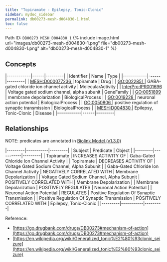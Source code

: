 ```yaml
---
title: "Topiramate - Epilepsy, Tonic-Clonic"
sidebar: mydoc_sidebar
permalink: db00273-mesh-d004830-1.html
toc: false 
---
```



Path ID: `DB00273_MESH_D004830_1`
{% include image.html url="images/db00273-mesh-d004830-1.png" file="db00273-mesh-d004830-1.png" alt="db00273-mesh-d004830-1" %}

## Concepts

|------------|------|---------|
| Identifier | Name | Type    |
|------------|------|---------|
| <a href="https://identifiers.org/MESH:D000077236">MESH:D000077236 </a> | topiramate | Drug |
| <a href="https://identifiers.org/GO:0022851">GO:0022851 </a> | GABA-gated chloride ion channel activity | MolecularActivity |
| <a href="https://identifiers.org/InterPro:IPR001696">InterPro:IPR001696 </a> | Voltage gated sodium channel, alpha subunit | GeneFamily |
| <a href="https://identifiers.org/GO:0051899">GO:0051899 </a> | membrane depolarization | BiologicalProcess |
| <a href="https://identifiers.org/GO:0019228">GO:0019228 </a> | neuronal action potential | BiologicalProcess |
| <a href="https://identifiers.org/GO:0050806">GO:0050806 </a> | positive regulation of synaptic transmission | BiologicalProcess |
| <a href="https://identifiers.org/MESH:D004830">MESH:D004830 </a> | Epilepsy, Tonic-Clonic | Disease |
|------------|------|---------|

## Relationships


NOTE: predicates are annotated in <a href="https://github.com/biolink/biolink-model/releases/tag/v1.3.0">Biolink Model (v1.3.0)</a>

|---------|-----------|---------|
| Subject | Predicate | Object  |
|---------|-----------|---------|
| Topiramate | INCREASES ACTIVITY OF | Gaba-Gated Chloride Ion Channel Activity |
| Topiramate | DECREASES ACTIVITY OF | Voltage Gated Sodium Channel, Alpha Subunit |
| Gaba-Gated Chloride Ion Channel Activity | NEGATIVELY CORRELATED WITH | Membrane Depolarization |
| Voltage Gated Sodium Channel, Alpha Subunit | POSITIVELY CORRELATED WITH | Membrane Depolarization |
| Membrane Depolarization | POSITIVELY REGULATES | Neuronal Action Potential |
| Neuronal Action Potential | REGULATES | Positive Regulation Of Synaptic Transmission |
| Positive Regulation Of Synaptic Transmission | POSITIVELY CORRELATED WITH | Epilepsy, Tonic-Clonic |
|---------|-----------|---------|

Reference: 
  - [https://go.drugbank.com/drugs/DB00273#mechanism-of-action](https://go.drugbank.com/drugs/DB00273#mechanism-of-action)
  - [https://en.wikipedia.org/wiki/Generalized_tonic%E2%80%93clonic_seizure](https://en.wikipedia.org/wiki/Generalized_tonic%E2%80%93clonic_seizure)

